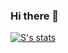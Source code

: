 ### Hi there 👋

<!--
**starbvuks/starbvuks** is a ✨ _special_ ✨ repository because its `README.md` (this file) appears on your GitHub profile.

Here are some ideas to get you started:

- 🔭 I’m currently working on ...
- 🌱 I’m currently learning ...
- 👯 I’m looking to collaborate on ...
- 🤔 I’m looking for help with ...
- 💬 Ask me about ...
- 📫 How to reach me: ...
- 😄 Pronouns: ...
- ⚡ Fun fact: ...
-->

[![S's stats](https://github-readme-stats.vercel.app/api?username=starbvuks&theme=synthwave&show_icons=true)](https://github.com/anuraghazra/github-readme-stats)
